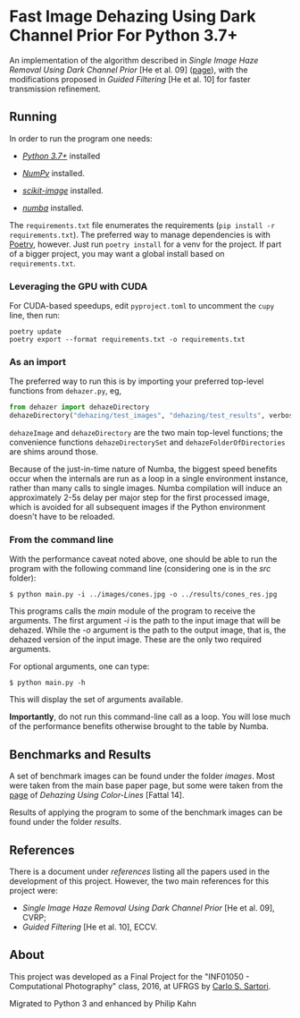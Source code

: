# **Fast Image Dehazing Using Dark Channel Prior For Python 3.7+**

An implementation of the algorithm described in *Single Image Haze Removal Using Dark Channel Prior* [He et al. 09] ([page](http://kaiminghe.com/cvpr09/)), with the modifications proposed in *Guided Filtering* [He et al. 10] for faster transmission refinement.

## Running

In order to run the program one needs:

* [*Python 3.7+*](https://www.python.org/) installed

* [*NumPy*](http://www.numpy.org/) installed.

* [*scikit-image*](https://scikit-image.org/docs/dev/api/skimage.html) installed.

* [*numba*](https://numba.pydata.org/numba-doc/latest/user/installing.html) installed.

The `requirements.txt` file enumerates the requirements (`pip install -r requirements.txt`). The preferred way to manage dependencies is with [Poetry](https://python-poetry.org/), however. Just run `poetry install` for a venv for the project. If part of a bigger project, you may want a global install based on `requirements.txt`.

### Leveraging the GPU with CUDA

For CUDA-based speedups, edit `pyproject.toml` to uncomment the `cupy` line, then run:

```
poetry update
poetry export --format requirements.txt -o requirements.txt
```


### As an import

The preferred way to run this is by importing your preferred top-level functions from `dehazer.py`, eg,

```python
from dehazer import dehazeDirectory
dehazeDirectory("dehazing/test_images", "dehazing/test_results", verbose= True, report= True, checkSections= True)
```

`dehazeImage` and `dehazeDirectory` are the two main top-level functions; the convenience functions `dehazeDirectorySet` and `dehazeFolderOfDirectories` are shims around those.

Because of the just-in-time nature of Numba, the biggest speed benefits occur when the internals are run as a loop in a single environment instance, rather than many calls to single images. Numba compilation will induce an approximately 2-5s delay per major step for the first processed image, which is avoided for all subsequent images if the Python environment doesn't have to be reloaded.

### From the command line

With the performance caveat noted above, one should be able to run the program with the following command line (considering one is in the *src* folder):

```
$ python main.py -i ../images/cones.jpg -o ../results/cones_res.jpg
```

This programs calls the *main* module of the program to receive the arguments. The first argument *-i* is the path to the input image that will be dehazed. While the *-o* argument is the path to the output image, that is, the dehazed version of the input image. These are the only two required arguments.

For optional arguments, one can type:

```
$ python main.py -h
```

This will display the set of arguments available.

**Importantly**, do not run this command-line call as a loop. You will lose much of the performance benefits otherwise brought to the table by Numba.

## Benchmarks and Results ##

A set of benchmark images can be found under the folder *images*. Most were taken from the main base paper page, but some were taken from the [page](http://www.cs.huji.ac.il/~raananf/projects/dehaze_cl/) of *Dehazing Using Color-Lines* [Fattal 14].

Results of applying the program to some of the benchmark images can be found under the folder *results*.

## References ##

There is a document under *references* listing all the papers used in the development of this project.
However, the two main references for this project were:

* *Single Image Haze Removal Using Dark Channel Prior* [He et al. 09], CVRP;
* *Guided Filtering* [He et al. 10], ECCV.

## About ##

This project was developed as a Final Project for the "INF01050 - Computational Photography" class, 2016, at UFRGS by [Carlo S. Sartori](https://github.com/cssartori/image-dehazing).

Migrated to Python 3 and enhanced by Philip Kahn
